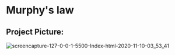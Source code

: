 # Murphy's law

## Project Picture:

![screencapture-127-0-0-1-5500-Index-html-2020-11-10-03_53_41](https://user-images.githubusercontent.com/52893501/98617787-6b30c180-2308-11eb-9167-d9992f8589e6.png)
